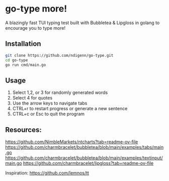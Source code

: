 # go-type more!

A blazingly fast TUI typing test built with Bubbletea & Lipgloss in golang to encourage you to type more!

## Installation
```sh
git clone https://github.com/ndigenn/go-type.git
cd go-type
go run cmd/main.go
```
## Usage
1. Select 1,2, or 3 for randomly generated words
2. Select 4 for quotes
3. Use the arrow keys to navigate tabs
4. CTRL+r to restart progress or generate a new sentence
5. CTRL+c or Esc to quit the program

## Resources:
https://github.com/NimbleMarkets/ntcharts?tab=readme-ov-file
https://github.com/charmbracelet/bubbletea/blob/main/examples/tabs/main.go
https://github.com/charmbracelet/bubbletea/blob/main/examples/textinput/main.go
https://github.com/charmbracelet/lipgloss?tab=readme-ov-file

Inspiration:
https://github.com/lemnos/tt
